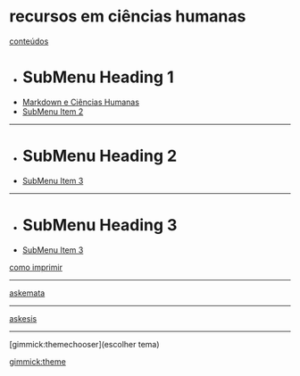 <link rel="stylesheet" href="style-latex.css">

# recursos em ciências humanas


[conteúdos]()

  * # SubMenu Heading 1
  * [Markdown e Ciências Humanas](sobremarkdown.md)
  * [SubMenu Item 2](subitem2.md)
  - - - -
  * # SubMenu Heading 2
  * [SubMenu Item 3](subitem3.md)
  - - - -
  * # SubMenu Heading 3
  * [SubMenu Item 3](subitem3.md)


[como imprimir](comoimprimir.md)
  - - - -
[askemata](http://askemata.github.io)
  - - - -
[askesis](http://askesis.hypotheses.org)
  - - - -
[gimmick:themechooser](escolher tema)



[gimmick:theme](readable)
